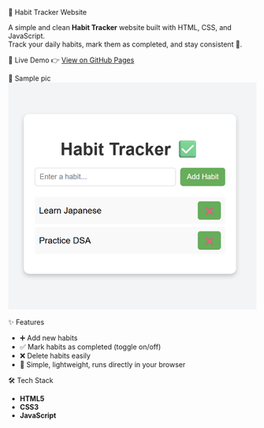  🌱 Habit Tracker Website

A simple and clean **Habit Tracker** website built with HTML, CSS, and JavaScript.  
Track your daily habits, mark them as completed, and stay consistent 🚀.


 🔗 Live Demo
👉 [View on GitHub Pages](https://Prasanna6725.github.io/Habit_Tracker_project/)


 📸 Sample pic
![Habit Tracker Screenshot](screenshot.png)


 ✨ Features
- ➕ Add new habits  
- ✅ Mark habits as completed (toggle on/off)  
- ❌ Delete habits easily  
- 💾 Simple, lightweight, runs directly in your browser  



 🛠️ Tech Stack
- **HTML5**
- **CSS3**
- **JavaScript**
